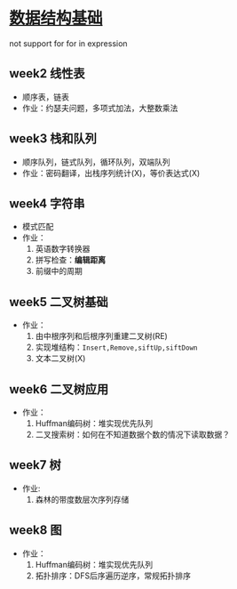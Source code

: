# [数据结构基础](https://www.coursera.org/learn/shuju-jiegou-suanfa/home/welcome)

not support for for in expression
## week2 线性表

* 顺序表，链表
* 作业：约瑟夫问题，多项式加法，大整数乘法

## week3 栈和队列

* 顺序队列，链式队列，循环队列，双端队列
* 作业：密码翻译，出栈序列统计(X)，等价表达式(X)

## week4 字符串

* 模式匹配
* 作业：
  1. 英语数字转换器
  2. 拼写检查：**编辑距离**
  3. 前缀中的周期

## week5 二叉树基础

* 作业：
  1. 由中根序列和后根序列重建二叉树(RE)
  2. 实现堆结构：`Insert,Remove,siftUp,siftDown`
  3. 文本二叉树(X)

## week6 二叉树应用

* 作业：
  1. Huffman编码树：堆实现优先队列
  2. 二叉搜索树：如何在不知道数据个数的情况下读取数据？
## week7 树
* 作业:
  1. 森林的带度数层次序列存储

## week8 图

* 作业：
  1. Huffman编码树：堆实现优先队列
  2. 拓扑排序：DFS后序遍历逆序，常规拓扑排序
